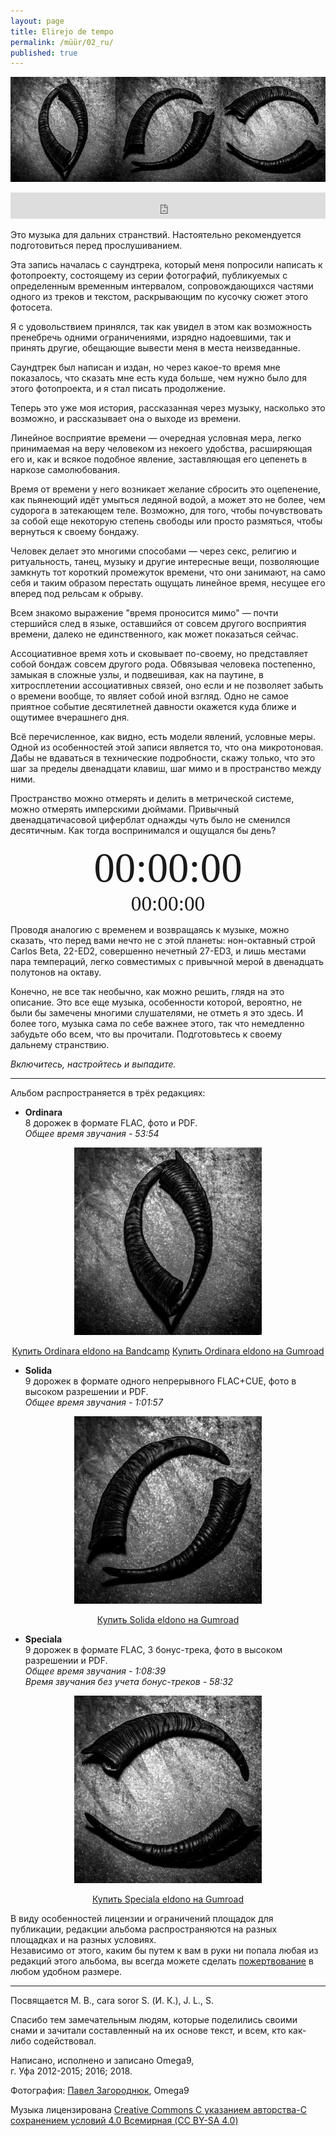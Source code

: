 ```yaml
---
layout: page
title: Elirejo de tempo
permalink: /müür/02_ru/
published: true
---
```

<p align="center">
  <img src ="/müür/02/triple.png"/>
</p>

<center>
<iframe style="border: 0; width: 100%; height: 42px;" src="https://bandcamp.com/EmbeddedPlayer/album=2315349011/size=small/bgcol=333333/linkcol=ffffff/transparent=true/" seamless><a href="https://omega9.bandcamp.com/album/elirejo-de-tempo-ordinara-eldono">Elirejo de tempo [ordinara eldono]</a></iframe>
</center>

Это музыка для дальних странствий. Настоятельно рекомендуется подготовиться перед прослушиванием.

Эта запись началась с саундтрека, который меня попросили написать к фотопроекту, состоящему из серии фотографий, публикуемых с определенным временным интервалом, сопровождающихся частями одного из треков и текстом, раскрывающим по кусочку сюжет этого фотосета.

Я с удовольствием принялся, так как увидел в этом как возможность пренебречь одними ограничениями, изрядно надоевшими, так и принять другие, обещающие вывести меня в места неизведанные.

Cаундтрек был написан и издан, но через какое-то время мне показалось, что сказать мне есть куда больше, чем нужно было для этого фотопроекта, и я стал писать продолжение.

Теперь это уже моя история, рассказанная через музыку, насколько это возможно, и рассказывает она о выходе из времени.

Линейное восприятие времени — очередная условная мера, легко принимаемая на веру человеком из некоего удобства, расширяющая его и, как и всякое подобное явление, заставляющая его цепенеть в наркозе самолюбования.

Время от времени у него возникает желание сбросить это оцепенение, как пьянеющий идёт умыться ледяной водой, а может это не более, чем судорога в затекающем теле. Возможно, для того, чтобы почувствовать за собой еще некоторую степень свободы или просто размяться, чтобы вернуться к своему бондажу.

Человек делает это многими способами — через секс, религию и ритуальность, танец, музыку и другие интересные вещи, позволяющие замкнуть тот короткий промежуток времени, что они занимают, на само себя и таким образом перестать ощущать линейное время, несущее его вперед под рельсам к обрыву.

Всем знакомо выражение "время проносится мимо" — почти стершийся след в языке, оставшийся от совсем другого восприятия времени, далеко не единственного, как может показаться сейчас.

Ассоциативное время хоть и сковывает по-своему, но представляет собой бондаж совсем другого рода. Обвязывая человека постепенно, замыкая в сложные узлы, и подвешивая, как на паутине, в хитросплетении ассоциативных связей, оно если и не позволяет забыть о времени вообще, то являет собой иной взгляд. Одно не самое приятное событие десятилетней давности окажется куда ближе и ощутимее вчерашнего дня.

Всё перечисленное, как видно, есть модели явлений, условные меры. Одной из особенностей этой записи является то, что она микротоновая. Дабы не вдаваться в технические подробности, скажу только, что это шаг за пределы двенадцати клавиш, шаг мимо и в пространство между ними.

Пространство можно отмерять и делить в метрической системе, можно отмерять имперскими дюймами. Привычный двенадцатичасовой циферблат однажды чуть было не сменился десятичным. Как тогда воспринимался и ощущался бы день?

<div id="m" style="text-align: center; font-size: 50pt;font-family: Inconsolata LGC">00:00:00</div>
<div id="n" style="text-align: center; font-size: 25pt;font-family: Inconsolata LGC">00:00:00</div>
<script  src="/müür/02/metric-time/js/index.js"></script>

Проводя аналогию с временем и возвращаясь к музыке, можно сказать, что перед вами нечто не с этой планеты: нон-октавный строй Carlos Beta, 22-ED2, совершенно нечетный 27-ED3, и лишь местами пара темпераций, легко совместимых с привычной мерой в двенадцать полутонов на октаву.

Конечно, не все так необычно, как можно решить, глядя на это описание. Это все еще музыка, особенности которой, вероятно, не были бы замечены многими слушателями, не отметь я это здесь. И более того, музыка сама по себе важнее этого, так что немедленно забудьте обо всем, что вы прочитали. Подготовьтесь к своему дальнему странствию.

*Включитесь, настройтесь и выпадите.*

-----
Альбом распространяется в трёх редакциях:
* **Ordinara**<br />
8 дорожек в формате FLAC, фото и PDF.<br />
*Общее время звучания - 53:54*

<p align="center">
  <img src ="/müür/02/cover_ordinara.jpg" alt="Ordinara eldono" />
</p>

<center>
<a markdown="0" href="https://omega9.bandcamp.com/album/elirejo-de-tempo-ordinara-eldono" class="btn">Купить Ordinara eldono на Bandcamp</a> <a markdown="0" href="https://gum.co/beKop" class="btn">Купить Ordinara eldono на Gumroad</a>
</center>

* **Solida**<br />
9 дорожек в формате одного непрерывного FLAC+CUE, фото в высоком разрешении и PDF.<br />
*Общее время звучания - 1:01:57*

<p align="center">
  <img src ="/müür/02/cover_solida.jpg" alt="Solida eldono" />
</p>

<center>
<!-- <a markdown="0" href="https://omega9.bandcamp.com/album/elirejo-de-tempo-solida-eldono" class="btn">Купить Solida eldono на Bandcamp</a> --><a markdown="0" href="https://gum.co/vIEIA" class="btn">Купить Solida eldono на Gumroad</a>
</center>

* **Speciala**<br />
9 дорожек в формате FLAC, 3 бонус-трека, фото в высоком разрешении и PDF.<br />
*Общее время звучания - 1:08:39*<br />
*Время звучания без учета бонус-треков - 58:32*

<p align="center">
  <img src ="/müür/02/cover_speciala.jpg" alt="Speciala eldono" />
</p>

<center>
<!-- <a markdown="0" href="https://omega9.bandcamp.com/album/elirejo-de-tempo-speciala-eldono" class="btn">Купить Speciala eldono на Bandcamp</a> --><a markdown="0" href="https://gum.co/DeCpt" class="btn">Купить Speciala eldono на Gumroad</a>
</center>

В виду особенностей лицензии и ограничений площадок для публикации, редакции альбома распространяются на разных площадках и на разных условиях.
<br />
Независимо от этого, каким бы путем к вам в руки ни попала любая из редакций этого альбома, вы всегда можете сделать [пожертвование](https://omega9.github.io/donation/) в любом удобном размере.

-----
Посвящается М. В., cara soror S. (И. К.), J. L., S.

Спасибо тем замечательным людям, которые поделились своими снами и зачитали составленный на их основе текст, и всем, кто как-либо содействовал.

Написано, исполнено и записано Omega9,<br />
г. Уфа 2012-2015; 2016; 2018.

Фотография: [Павел Загороднюк](https://vk.com/public175451932), Omega9

Музыка лицензирована [Creative Commons С указанием авторства-С сохранением условий 4.0 Всемирная (CC BY-SA 4.0)](https://creativecommons.org/licenses/by-sa/4.0/deed.ru)
